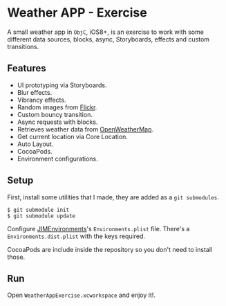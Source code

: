 # Weather APP - Exercise
A small weather app in `ObjC`, iOS8+, is an exercise to work with some different data sources, blocks, async, Storyboards, effects and custom transitions.

## Features
* UI prototyping via Storyboards.
* Blur effects.
* Vibrancy effects.
* Random images from [Flickr](https://www.flickr.com/services/api/).
* Custom bouncy transition.
* Async requests with blocks.
* Retrieves weather data from [OpenWeatherMap](http://openweathermap.org/).
* Get current location via Core Location.
* Auto Layout.
* CocoaPods.
* Environment configurations.

## Setup
First, install some utilities that I made, they are added as a `git submodules`.

	$ git submodule init
	$ git submodule update
	
Configure [JIMEnvironments](https://github.com/nebiros/JIMEnvironments)'s `Environments.plist` file. There's a `Environments.dist.plist` with the keys required.

CocoaPods are include inside the repository so you don't need to install those.

## Run
Open `WeatherAppExercise.xcworkspace` and enjoy it!.